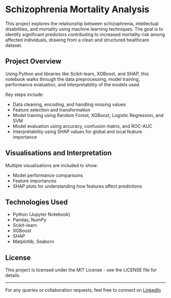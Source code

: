 # Schizophrenia Mortality Analysis

This project explores the relationship between schizophrenia, intellectual disabilities, and mortality using machine learning techniques. The goal is to identify significant predictors contributing to increased mortality risk among affected individuals, drawing from a clean and structured healthcare dataset.

## Project Overview

Using Python and libraries like Scikit-learn, XGBoost, and SHAP, this notebook walks through the data preprocessing, model training, performance evaluation, and interpretability of the models used.

Key steps include:

- Data cleaning, encoding, and handling missing values
- Feature selection and transformation
- Model training using Random Forest, XGBoost, Logistic Regression, and SVM
- Model evaluation using accuracy, confusion matrix, and ROC-AUC
- Interpretability using SHAP values for global and local feature importance

## Visualisations and Interpretation

Multiple visualisations are included to show:
- Model performance comparisons
- Feature importances
- SHAP plots for understanding how features affect predictions

## Technologies Used

- Python (Jupyter Notebook)
- Pandas, NumPy
- Scikit-learn
- XGBoost
- SHAP
- Matplotlib, Seaborn

## License

This project is licensed under the MIT License - see the LICENSE file for details.

---

For any queries or collaboration requests, feel free to connect on [LinkedIn](https://www.linkedin.com/in/rafal-bogdan)
